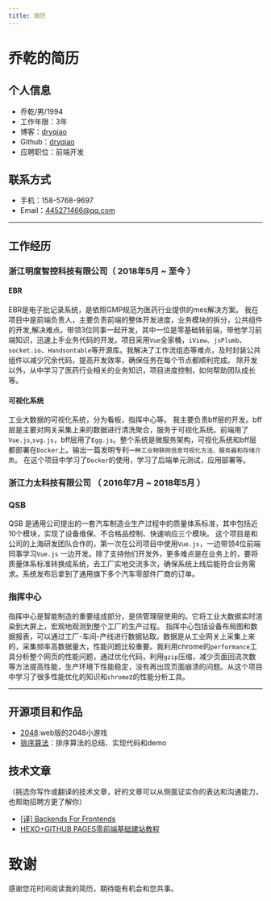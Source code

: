 ```yaml
---
title: 简历
---
```

# 乔乾的简历

## 个人信息

 - 乔乾/男/1994
 - 工作年限：3年
 - 博客：[dryqiao](dryqiao.com)
 - Github：[dryqiao](https://github.com/dryqiao)
 - 应聘职位：前端开发

## 联系方式
- 手机：158-5768-9697
- Email：445271466@qq.com

---

## 工作经历
### 浙江明度智控科技有限公司（ 2018年5月 ~ 至今 ）

#### EBR
EBR是电子批记录系统，是依照GMP规范为医药行业提供的mes解决方案。
我在项目中是前端负责人，主要负责前端的整体开发进度，业务模块的拆分，公共组件的开发,解决难点。带领3位同事一起开发，其中一位是零基础转前端，带他学习前端知识，迅速上手业务代码的开发。项目采用`Vue`全家桶，`iView`、`jsPlumb`、`socket.io`、`Handsontable`等开源库。我解决了工作流组态等难点，及时封装公共组件以减少冗余代码，提高开发效率，确保任务在每个节点都顺利完成。
除开发以外，从中学习了医药行业相关的业务知识，项目进度控制，如何帮助团队成长等。

#### 可视化系统
工业大数据的可视化系统，分为看板，指挥中心等。
我主要负责bff层的开发。bff层是主要对网关采集上来的数据进行清洗聚合，服务于可视化系统。前端用了`Vue.js`,`svg.js`，bff层用了`Egg.js`。整个系统是微服务架构，可视化系统和bff层都部署在`Docker`上。输出一篇发明专利`一种工业物联网信息可视化方法、服务器和存储介质`。
在这个项目中学习了`Docker`的使用，学习了后端单元测试，应用部署等。


### 浙江力太科技有限公司 （ 2016年7月 ~ 2018年5月 ）

### QSB
QSB 是通用公司提出的一套汽车制造业生产过程中的质量体系标准，其中包括近10个模块，实现了设备维保、不合格品控制、快速响应三个模块。
这个项目是和公司的上海研发团队合作的，第一次在公司项目中使用`Vue.js`，一边带领4位前端同事学习`Vue.js` 一边开发。除了支持他们开发外，更多难点是在业务上的，要将质量体系标准转换成系统，去工厂实地交流多次，确保系统上线后能符合业务需求。系统发布后拿到了通用旗下多个汽车零部件厂商的订单。

### 指挥中心
指挥中心是智能制造的重要组成部分，是供管理层使用的。它将工业大数据实时渲染到大屏上，宏观地观测到整个工厂的生产过程。
指挥中心包括设备布局图和数据报表，可以通过工厂-车间-产线进行数据钻取。数据是从工业网关上采集上来的，采集频率高数据量大，性能问题比较重要。我利用chrome的`performance`工具分析整个网页的性能问题，通过优化代码，利用`gzip`压缩，减少页面回流次数等方法提高性能，生产环境下性能稳定，没有再出现页面崩溃的问题。从这个项目中学习了很多性能优化的知识和`chrome`z的性能分析工具。


---

## 开源项目和作品

- [2048](http://dryqiao.com/vue-2048/):web版的2048小游戏
- [排序算法](http://dryqiao.com/sort/#/quickSort)：排序算法的总结、实现代码和demo

## 技术文章
（挑选你写作或翻译的技术文章，好的文章可以从侧面证实你的表达和沟通能力，也帮助招聘方更了解你）

- [[译] Backends For Frontends](http://dryqiao.com/2018/12/13/bff/)
- [HEXO+GITHUB PAGES零前端基础建站教程](http://dryqiao.com/2017/10/30/hexo/)


# 致谢
感谢您花时间阅读我的简历，期待能有机会和您共事。
